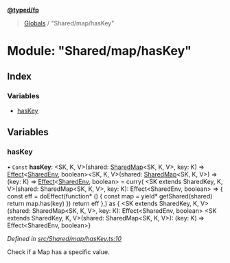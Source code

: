 **[@typed/fp](../README.md)**

> [Globals](../globals.md) / "Shared/map/hasKey"

# Module: "Shared/map/hasKey"

## Index

### Variables

* [hasKey](_shared_map_haskey_.md#haskey)

## Variables

### hasKey

• `Const` **hasKey**: \<SK, K, V>(shared: [SharedMap](../interfaces/_shared_map_sharedmap_.sharedmap.md)\<SK, K, V>, key: K) => [Effect](_effect_effect_.effect.md)\<[SharedEnv](../interfaces/_shared_core_services_sharedenv_.sharedenv.md), boolean>\<SK, K, V>(shared: [SharedMap](../interfaces/_shared_map_sharedmap_.sharedmap.md)\<SK, K, V>) => (key: K) => [Effect](_effect_effect_.effect.md)\<[SharedEnv](../interfaces/_shared_core_services_sharedenv_.sharedenv.md), boolean> = curry( \<SK extends SharedKey, K, V>(shared: SharedMap\<SK, K, V>, key: K): Effect\<SharedEnv, boolean> => { const eff = doEffect(function* () { const map = yield* getShared(shared) return map.has(key) }) return eff },) as { \<SK extends SharedKey, K, V>(shared: SharedMap\<SK, K, V>, key: K): Effect\<SharedEnv, boolean> \<SK extends SharedKey, K, V>(shared: SharedMap\<SK, K, V>): (key: K) => Effect\<SharedEnv, boolean>}

*Defined in [src/Shared/map/hasKey.ts:10](https://github.com/TylorS/typed-fp/blob/f129829/src/Shared/map/hasKey.ts#L10)*

Check if a Map has a specific value.
